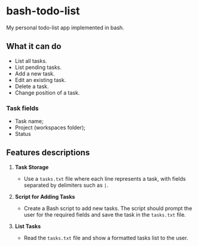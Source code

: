 # bash-todo-list

My personal todo-list app implemented in bash.

## What it can do

- List all tasks.
- List pending tasks.
- Add a new task.
- Edit an existing task.
- Delete a task.
- Change position of a task.

### Task fields

- Task name;
- Project (workspaces folder);
- Status

## Features descriptions

1. **Task Storage**

   - Use a `tasks.txt` file where each line represents a task, with fields separated by delimiters such as `|`.

2. **Script for Adding Tasks**

   - Create a Bash script to add new tasks. The script should prompt the user for the required fields and save the task in the `tasks.txt` file.

3. **List Tasks**
   - Read the `tasks.txt` file and show a formatted tasks list to the user.
